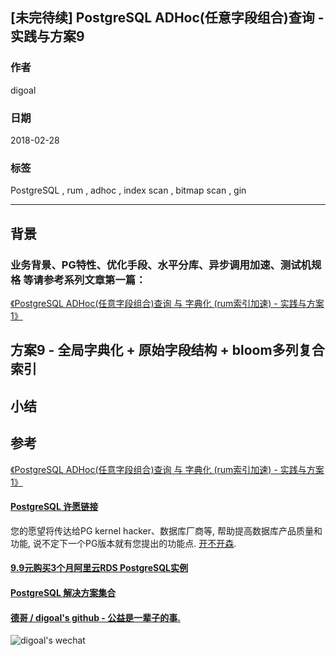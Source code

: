 ## [未完待续] PostgreSQL ADHoc(任意字段组合)查询 - 实践与方案9    
                                                             
### 作者                                                             
digoal                                                             
                                                             
### 日期                                                             
2018-02-28                            
                                                             
### 标签                                                             
PostgreSQL , rum , adhoc , index scan , bitmap scan , gin     
                                                             
----                                                             
                                                             
## 背景      
### 业务背景、PG特性、优化手段、水平分库、异步调用加速、测试机规格 等请参考系列文章第一篇：    

[《PostgreSQL ADHoc(任意字段组合)查询 与 字典化 (rum索引加速) - 实践与方案1》](../201802/20180228_01.md)  
    
## 方案9 - 全局字典化 + 原始字段结构 + bloom多列复合索引



## 小结    

    
## 参考    
[《PostgreSQL ADHoc(任意字段组合)查询 与 字典化 (rum索引加速) - 实践与方案1》](../201802/20180228_01.md)  
  
  
  
  
  
  
  
  
  
  
  
  
  
  
  
  
  
  
  
  
  
  
  
  
  
  
  
  
  
  
  
  
  
  
  
  
  
  
  
  
  
  
  
  
  
  
  
  
  
  
  
  
  
  
  
  
  
  
  
  
  
  
  
#### [PostgreSQL 许愿链接](https://github.com/digoal/blog/issues/76 "269ac3d1c492e938c0191101c7238216")
您的愿望将传达给PG kernel hacker、数据库厂商等, 帮助提高数据库产品质量和功能, 说不定下一个PG版本就有您提出的功能点. [开不开森](https://github.com/digoal/blog/issues/76 "269ac3d1c492e938c0191101c7238216").  
  
  
#### [9.9元购买3个月阿里云RDS PostgreSQL实例](https://www.aliyun.com/database/postgresqlactivity "57258f76c37864c6e6d23383d05714ea")
  
  
#### [PostgreSQL 解决方案集合](https://yq.aliyun.com/topic/118 "40cff096e9ed7122c512b35d8561d9c8")
  
  
#### [德哥 / digoal's github - 公益是一辈子的事.](https://github.com/digoal/blog/blob/master/README.md "22709685feb7cab07d30f30387f0a9ae")
  
  
![digoal's wechat](../pic/digoal_weixin.jpg "f7ad92eeba24523fd47a6e1a0e691b59")
  
